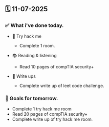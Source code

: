 ## 🗓️ 11-07-2025

### ✅ What i've done today.
- 👾 Try hack me
  - Complete 1 room.
 
- 📚 Reading & listening
  - Read 10 pages of compTIA security+
 
- 📝 Write ups
  - Complete write up of leet code challenge.


### 🎯 Goals for tomorrow.
- Complete 1 try hack me room
- Read 20 pages of compTIA security+
- Complete write up of try hack me room.
